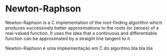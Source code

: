 # Newton-Raphson

Newton-Raphson is a C implementation of the root-finding algorithm which produces successively better approximations to the roots (or zeroes) of a real-valued function. It uses the idea that a continuous and differentiable function can be approximated by a straight line tangent to it.

Newton-Raphson é uma impkementação em C do algoritmo bla bla bla